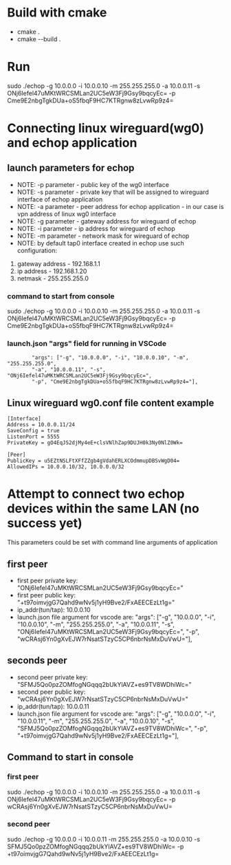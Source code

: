 # Build with cmake 
 - cmake .
 - cmake --build .

# Run 
 sudo ./echop -g 10.0.0.0 -i 10.0.0.10 -m 255.255.255.0
            -a 10.0.0.11 -s ONj6Iefel47uMKtWRCSMLan2UC5eW3Fj9Gsy9bqcyEc=
            -p Cme9E2nbgTgkDUa+oS5fbqF9HC7KTRgnw8zLvwRp9z4=

# Connecting linux wireguard(wg0) and echop application

## launch parameters for echop
 - NOTE: -p parameter - public key of the wg0 interface
 - NOTE: -s parameter - private key that will be assigned to wireguard interface of echop application
 - NOTE: -a parameter - peer address for echop application - in our case is vpn address of linux wg0 interface
 - NOTE: -g parameter - gateway address for wireguard of echop
 - NOTE: -i parameter - ip address for wireguard of echop
 - NOTE: -m parameter - network mask for wireguard of echop
 - NOTE: by default tap0 interface created in echop use such configuration:

  1. gateway address -  192.168.1.1
  2. ip address - 192.168.1.20
  3. netmask - 255.255.255.0

### command to start from console
  sudo ./echop -g 10.0.0.0 -i 10.0.0.10 -m 255.255.255.0
            -a 10.0.0.11 -s ONj6Iefel47uMKtWRCSMLan2UC5eW3Fj9Gsy9bqcyEc=
            -p Cme9E2nbgTgkDUa+oS5fbqF9HC7KTRgnw8zLvwRp9z4=

### launch.json "args" field for running in VSCode
            "args": ["-g", "10.0.0.0", "-i", "10.0.0.10", "-m", "255.255.255.0",
            "-a", "10.0.0.11", "-s", "ONj6Iefel47uMKtWRCSMLan2UC5eW3Fj9Gsy9bqcyEc=",
            "-p", "Cme9E2nbgTgkDUa+oS5fbqF9HC7KTRgnw8zLvwRp9z4="],
## Linux wireguard wg0.conf file content example

```
[Interface]
Address = 10.0.0.11/24
SaveConfig = true
ListenPort = 5555
PrivateKey = gO4EqJS2djMy4eE+clsVNlhZap9DUJH0k3Ny0NlZ0Wk=

[Peer]
PublicKey = u5EZtNSLFtXFfZZgb4gVdahERLXCOdmmupDBSvWgD04=
AllowedIPs = 10.0.0.10/32, 10.0.0.0/32
```

# Attempt to connect two echop devices within the same LAN (no success yet)

This parameters could be set with command line arguments of application

 ## first peer

 - first peer private key: "ONj6Iefel47uMKtWRCSMLan2UC5eW3Fj9Gsy9bqcyEc="
 - first peer public key:  "+t97oimvjgG7Qahd9wNv5j1yH9Bve2/FxAEECEzLt1g="
 - ip_addr(tun/tap): 10.0.0.10
 - launch.json file argument for vscode are:
             "args": ["-g", "10.0.0.0", "-i", "10.0.0.10", "-m", "255.255.255.0",
            "-a", "10.0.0.11", "-s", "ONj6Iefel47uMKtWRCSMLan2UC5eW3Fj9Gsy9bqcyEc=",
            "-p", "wCRAsj6Yn0gXvEJW7rNsatSTzyC5CP6nbrNsMxDuVwU="],
 ## seconds peer

 - second peer private key: "SFMJ5Qo0pzZOMfogNGqqq2bUkYlAVZ+es9TV8WDhiWc="
 - second peer public key: "wCRAsj6Yn0gXvEJW7rNsatSTzyC5CP6nbrNsMxDuVwU="
 - ip_addr(tun/tap): 10.0.0.11
 - launch.json file argument for vscode are:
             "args": ["-g", "10.0.0.0", "-i", "10.0.0.11", "-m", "255.255.255.0",
            "-a", "10.0.0.10", "-s", "SFMJ5Qo0pzZOMfogNGqqq2bUkYlAVZ+es9TV8WDhiWc=",
            "-p", "+t97oimvjgG7Qahd9wNv5j1yH9Bve2/FxAEECEzLt1g="],

## Command to start in console

### first peer

 sudo ./echop -g 10.0.0.0 -i 10.0.0.10 -m 255.255.255.0 -a 10.0.0.11 -s ONj6Iefel47uMKtWRCSMLan2UC5eW3Fj9Gsy9bqcyEc= -p wCRAsj6Yn0gXvEJW7rNsatSTzyC5CP6nbrNsMxDuVwU=

### second peer
 sudo ./echop -g 10.0.0.0 -i 10.0.0.11 -m 255.255.255.0 -a 10.0.0.10 -s SFMJ5Qo0pzZOMfogNGqqq2bUkYlAVZ+es9TV8WDhiWc= -p +t97oimvjgG7Qahd9wNv5j1yH9Bve2/FxAEECEzLt1g=